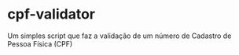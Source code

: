 # cpf-validator
Um simples script que faz a validação de um número de Cadastro de Pessoa Física (CPF)
